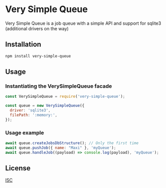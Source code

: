 # Very Simple Queue

Very Simple Queue is a job queue with a simple API and support for sqlite3 (additional drivers on the way)

## Installation

```bash
npm install very-simple-queue
```

## Usage

### Instantiating the VerySimpleQueue facade

```javascript
const VerySimpleQueue = require('very-simple-queue');

const queue = new VerySimpleQueue({
  driver: 'sqlite3',
  filePath: ':memory:',
});

```

### Usage example

```javascript
await queue.createJobsDbStructure(); // Only the first time
await queue.pushJob({ name: "Maxi" }, 'myQueue');
await queue.handleJob((payload) => console.log(payload), 'myQueue');
```

## License
[ISC](LICENSE.md)
